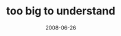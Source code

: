 ---
layout: base.njk
title : 'too big to understand' 
view_title : 'too big to understand' 
year : '2008' 
date : '2008-06-26' 
img_file : '/drawing/toobigtounderstand.jpg' 
html_file : 'toobigtounderstand' 
next_html : 'theressomuchstuffaround.html' 
year_order : '281' 
permalink : "title/{{html_file}}.html"
---